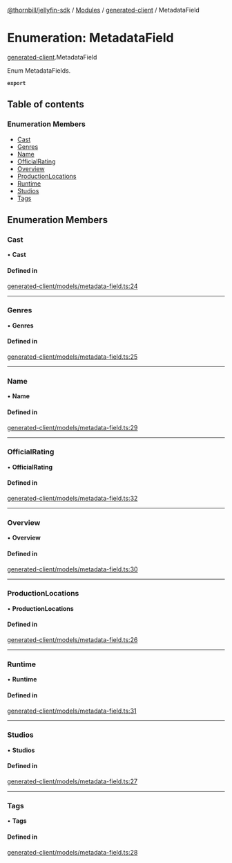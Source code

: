 [@thornbill/jellyfin-sdk](../README.md) / [Modules](../modules.md) / [generated-client](../modules/generated_client.md) / MetadataField

# Enumeration: MetadataField

[generated-client](../modules/generated_client.md).MetadataField

Enum MetadataFields.

**`export`**

## Table of contents

### Enumeration Members

- [Cast](generated_client.MetadataField.md#cast)
- [Genres](generated_client.MetadataField.md#genres)
- [Name](generated_client.MetadataField.md#name)
- [OfficialRating](generated_client.MetadataField.md#officialrating)
- [Overview](generated_client.MetadataField.md#overview)
- [ProductionLocations](generated_client.MetadataField.md#productionlocations)
- [Runtime](generated_client.MetadataField.md#runtime)
- [Studios](generated_client.MetadataField.md#studios)
- [Tags](generated_client.MetadataField.md#tags)

## Enumeration Members

### Cast

• **Cast**

#### Defined in

[generated-client/models/metadata-field.ts:24](https://github.com/jellyfin/jellyfin-sdk-typescript/blob/7402732/src/generated-client/models/metadata-field.ts#L24)

___

### Genres

• **Genres**

#### Defined in

[generated-client/models/metadata-field.ts:25](https://github.com/jellyfin/jellyfin-sdk-typescript/blob/7402732/src/generated-client/models/metadata-field.ts#L25)

___

### Name

• **Name**

#### Defined in

[generated-client/models/metadata-field.ts:29](https://github.com/jellyfin/jellyfin-sdk-typescript/blob/7402732/src/generated-client/models/metadata-field.ts#L29)

___

### OfficialRating

• **OfficialRating**

#### Defined in

[generated-client/models/metadata-field.ts:32](https://github.com/jellyfin/jellyfin-sdk-typescript/blob/7402732/src/generated-client/models/metadata-field.ts#L32)

___

### Overview

• **Overview**

#### Defined in

[generated-client/models/metadata-field.ts:30](https://github.com/jellyfin/jellyfin-sdk-typescript/blob/7402732/src/generated-client/models/metadata-field.ts#L30)

___

### ProductionLocations

• **ProductionLocations**

#### Defined in

[generated-client/models/metadata-field.ts:26](https://github.com/jellyfin/jellyfin-sdk-typescript/blob/7402732/src/generated-client/models/metadata-field.ts#L26)

___

### Runtime

• **Runtime**

#### Defined in

[generated-client/models/metadata-field.ts:31](https://github.com/jellyfin/jellyfin-sdk-typescript/blob/7402732/src/generated-client/models/metadata-field.ts#L31)

___

### Studios

• **Studios**

#### Defined in

[generated-client/models/metadata-field.ts:27](https://github.com/jellyfin/jellyfin-sdk-typescript/blob/7402732/src/generated-client/models/metadata-field.ts#L27)

___

### Tags

• **Tags**

#### Defined in

[generated-client/models/metadata-field.ts:28](https://github.com/jellyfin/jellyfin-sdk-typescript/blob/7402732/src/generated-client/models/metadata-field.ts#L28)
